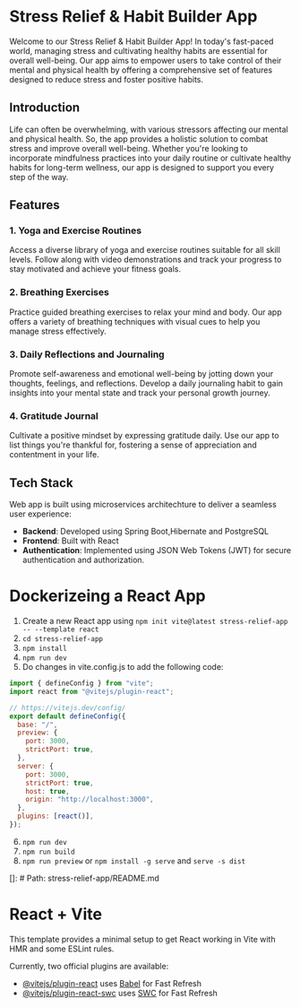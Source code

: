 # Stress Relief & Habit Builder App

Welcome to our Stress Relief & Habit Builder App! In today's fast-paced world, managing stress and cultivating healthy habits are essential for overall well-being. Our app aims to empower users to take control of their mental and physical health by offering a comprehensive set of features designed to reduce stress and foster positive habits.

## Introduction

Life can often be overwhelming, with various stressors affecting our mental and physical health. So, the app provides a holistic solution to combat stress and improve overall well-being. Whether you're looking to incorporate mindfulness practices into your daily routine or cultivate healthy habits for long-term wellness, our app is designed to support you every step of the way.

## Features

### 1. Yoga and Exercise Routines
Access a diverse library of yoga and exercise routines suitable for all skill levels. Follow along with video demonstrations and track your progress to stay motivated and achieve your fitness goals.

### 2. Breathing Exercises
Practice guided breathing exercises to relax your mind and body. Our app offers a variety of breathing techniques with visual cues to help you manage stress effectively.

### 3. Daily Reflections and Journaling
Promote self-awareness and emotional well-being by jotting down your thoughts, feelings, and reflections. Develop a daily journaling habit to gain insights into your mental state and track your personal growth journey.

### 4. Gratitude Journal
Cultivate a positive mindset by expressing gratitude daily. Use our app to list things you're thankful for, fostering a sense of appreciation and contentment in your life.

## Tech Stack

 Web app is built using microservices architechture to deliver a seamless user experience:

- **Backend**: Developed using Spring Boot,Hibernate and PostgreSQL
- **Frontend**: Built with React
- **Authentication**: Implemented using JSON Web Tokens (JWT) for secure authentication and authorization. 


# Dockerizeing a React App

1. Create a new React app using `npm init vite@latest stress-relief-app -- --template react`
2. `cd stress-relief-app`
3. `npm install`
4. `npm run dev`
5. Do changes in vite.config.js to add the following code:

```javascript
import { defineConfig } from "vite";
import react from "@vitejs/plugin-react";

// https://vitejs.dev/config/
export default defineConfig({
  base: "/",
  preview: {
    port: 3000,
    strictPort: true,
  },
  server: {
    port: 3000,
    strictPort: true,
    host: true,
    origin: "http://localhost:3000",
  },
  plugins: [react()],
});
```

6. `npm run dev`
7. `npm run build`
8. `npm run preview` or `npm install -g serve` and `serve -s dist`


[]: # Path: stress-relief-app/README.md

# React + Vite

This template provides a minimal setup to get React working in Vite with HMR and some ESLint rules.

Currently, two official plugins are available:

- [@vitejs/plugin-react](https://github.com/vitejs/vite-plugin-react/blob/main/packages/plugin-react/README.md) uses [Babel](https://babeljs.io/) for Fast Refresh
- [@vitejs/plugin-react-swc](https://github.com/vitejs/vite-plugin-react-swc) uses [SWC](https://swc.rs/) for Fast Refresh
